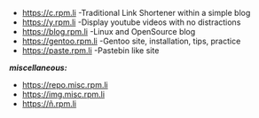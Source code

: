 * https://c.rpm.li -Traditional Link Shortener within a simple blog
* https://y.rpm.li -Display youtube videos with no distractions
* https://blog.rpm.li -Linux and OpenSource blog
* https://gentoo.rpm.li -Gentoo site, installation, tips, practice
* https://paste.rpm.li -Pastebin like site

***miscellaneous:***

* https://repo.misc.rpm.li
* https://img.misc.rpm.li
* https://ñ.rpm.li
